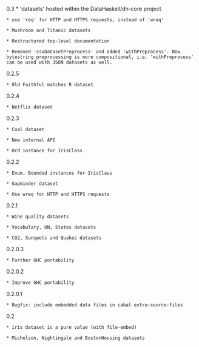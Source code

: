 0.3
	* 'datasets' hosted within the DataHaskell/dh-core project

	* use 'req' for HTTP and HTTPS requests, instead of 'wreq'

	* Mushroom and Titanic datasets

	* Restructured top-level documentation

	* Removed 'csvDatasetPreprocess' and added 'withPreprocess'. Now bytestring preprocessing is more compositional, i.e. 'withPreprocess' can be used with JSON datasets as well.
	

0.2.5

	* Old Faithful matches R dataset

0.2.4

	* Netflix dataset

0.2.3	

	* Coal dataset

	* New internal API

	* Ord instance for IrisClass

0.2.2

	* Enum, Bounded instances for IrisClass

	* Gapminder dataset

	* Use wreq for HTTP and HTTPS requests

0.2.1

	* Wine quality datasets

	* Vocabulary, UN, States datasets

	* CO2, Sunspots and Quakes datasets

0.2.0.3

	* Further GHC portability

0.2.0.2

	* Improve GHC portability

0.2.0.1

	* Bugfix: include embedded data files in cabal extra-source-files

0.2

	* iris dataset is a pure value (with file-embed)

	* Michelson, Nightingale and BostonHousing datasets
